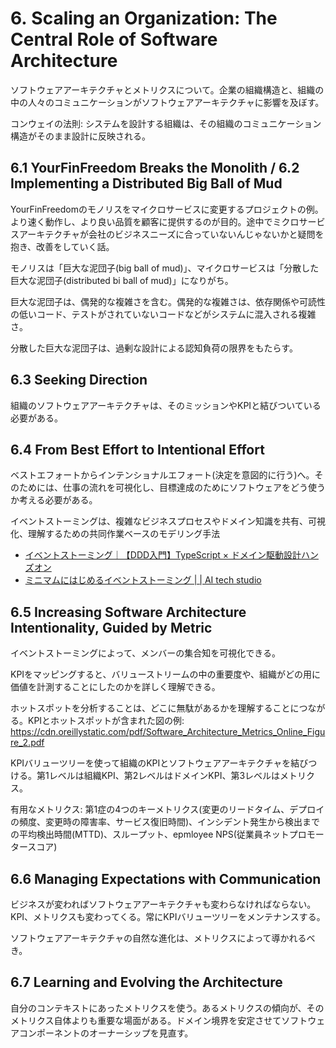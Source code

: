# **6. Scaling an Organization: The Central Role of Software Architecture**

ソフトウェアアーキテクチャとメトリクスについて。企業の組織構造と、組織の中の人々のコミュニケーションがソフトウェアアーキテクチャに影響を及ぼす。

コンウェイの法則: システムを設計する組織は、その組織のコミュニケーション構造がそのまま設計に反映される。

## **6.1 YourFinFreedom Breaks the Monolith / 6.2 Implementing a Distributed Big Ball of Mud**

YourFinFreedomのモノリスをマイクロサービスに変更するプロジェクトの例。より速く動作し、より良い品質を顧客に提供するのが目的。途中でミクロサービスアーキテクチャが会社のビジネスニーズに合っていないんじゃないかと疑問を抱き、改善をしていく話。

モノリスは「巨大な泥団子(big ball of mud)」、マイクロサービスは「分散した巨大な泥団子(distributed bi ball of mud)」になりがち。

巨大な泥団子は、偶発的な複雑さを含む。偶発的な複雑さは、依存関係や可読性の低いコード、テストがされていないコードなどがシステムに混入される複雑さ。

分散した巨大な泥団子は、過剰な設計による認知負荷の限界をもたらす。

## **6.3 Seeking Direction**

組織のソフトウェアアーキテクチャは、そのミッションやKPIと結びついている必要がある。

## **6.4 From Best Effort to Intentional Effort**

ベストエフォートからインテンショナルエフォート(決定を意図的に行う)へ。そのためには、仕事の流れを可視化し、目標達成のためにソフトウェアをどう使うか考える必要がある。

イベントストーミングは、複雑なビジネスプロセスやドメイン知識を共有、可視化、理解するための共同作業ベースのモデリング手法

- [イベントストーミング｜【DDD入門】TypeScript × ドメイン駆動設計ハンズオン](https://zenn.dev/yamachan0625/books/ddd-hands-on/viewer/chapter5_event_storming)
- [ミニマムにはじめるイベントストーミング | | AI tech studio](https://cyberagent.ai/practical-introduction-to-your-first-event-storming)

## **6.5 Increasing Software Architecture Intentionality, Guided by Metric**

イベントストーミングによって、メンバーの集合知を可視化できる。

KPIをマッピングすると、バリューストリームの中の重要度や、組織がどの用に価値を計測することにしたのかを詳しく理解できる。

ホットスポットを分析することは、どこに無駄があるかを理解することにつながる。KPIとホットスポットが含まれた図の例: https://cdn.oreillystatic.com/pdf/Software_Architecture_Metrics_Online_Figure_2.pdf

KPIバリューツリーを使って組織のKPIとソフトウェアアーキテクチャを結びつける。第1レベルは組織KPI、第2レベルはドメインKPI、第3レベルはメトリクス。

有用なメトリクス: 第1症の4つのキーメトリクス(変更のリードタイム、デプロイの頻度、変更時の障害率、サービス復旧時間)、インシデント発生から検出までの平均検出時間(MTTD)、スループット、epmloyee NPS(従業員ネットプロモータースコア)

## **6.6 Managing Expectations with Communication**

ビジネスが変わればソフトウェアアーキテクチャも変わらなければならない。KPI、メトリクスも変わってくる。常にKPIバリューツリーをメンテナンスする。

ソフトウェアアーキテクチャの自然な進化は、メトリクスによって導かれるべき。

## **6.7 Learning and Evolving the Architecture**

自分のコンテキストにあったメトリクスを使う。あるメトリクスの傾向が、そのメトリクス自体よりも重要な場面がある。ドメイン境界を安定させてソフトウェアコンポーネントのオーナーシップを見直す。
